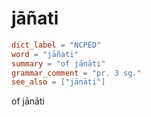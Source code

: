 # jāñati

``` toml
dict_label = "NCPED"
word = "jāñati"
summary = "of jānāti"
grammar_comment = "pr. 3 sg."
see_also = ["jānāti"]
```

of jānāti


